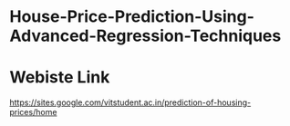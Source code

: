 # House-Price-Prediction-Using-Advanced-Regression-Techniques

# Webiste Link
https://sites.google.com/vitstudent.ac.in/prediction-of-housing-prices/home
